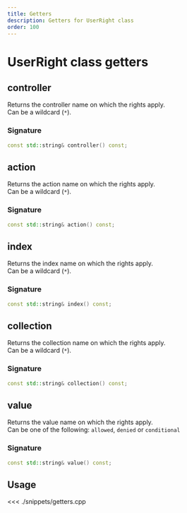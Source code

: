 ```yaml
---
title: Getters
description: Getters for UserRight class
order: 100
---
```


# UserRight class getters

## controller

Returns the controller name on which the rights apply.  
Can be a wildcard (`*`).

### Signature

```cpp
const std::string& controller() const;
```

## action

Returns the action name on which the rights apply.  
Can be a wildcard (`*`).

### Signature

```cpp
const std::string& action() const;
```

## index

Returns the index name on which the rights apply.  
Can be a wildcard (`*`).

### Signature

```cpp
const std::string& index() const;
```

## collection

Returns the collection name on which the rights apply.  
Can be a wildcard (`*`).

### Signature

```cpp
const std::string& collection() const;
```

## value

Returns the value name on which the rights apply.  
Can be one of the following: `allowed`, `denied` or `conditional`

### Signature

```cpp
const std::string& value() const;
```

## Usage

<<< ./snippets/getters.cpp
